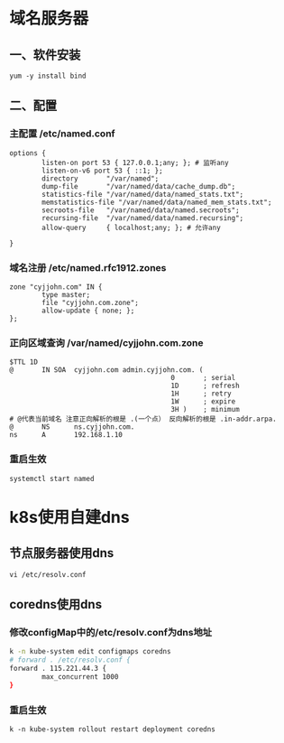# 域名服务器
## 一、软件安装
`yum -y install bind`

## 二、配置
### 主配置 /etc/named.conf
```
options {
        listen-on port 53 { 127.0.0.1;any; }; # 监听any
        listen-on-v6 port 53 { ::1; };
        directory       "/var/named";
        dump-file       "/var/named/data/cache_dump.db";
        statistics-file "/var/named/data/named_stats.txt";
        memstatistics-file "/var/named/data/named_mem_stats.txt";
        secroots-file   "/var/named/data/named.secroots";
        recursing-file  "/var/named/data/named.recursing";
        allow-query     { localhost;any; }; # 允许any

}
```
### 域名注册 /etc/named.rfc1912.zones
```
zone "cyjjohn.com" IN {
        type master;
        file "cyjjohn.com.zone";
        allow-update { none; };
};
```

### 正向区域查询 /var/named/cyjjohn.com.zone
```
$TTL 1D
@       IN SOA  cyjjohn.com admin.cyjjohn.com. (
                                        0       ; serial
                                        1D      ; refresh
                                        1H      ; retry
                                        1W      ; expire
                                        3H )    ; minimum
# @代表当前域名 注意正向解析的根是 .(一个点） 反向解析的根是 .in-addr.arpa.
@       NS      ns.cyjjohn.com.
ns      A       192.168.1.10
```

### 重启生效
`systemctl start named`

# k8s使用自建dns
## 节点服务器使用dns
`vi /etc/resolv.conf`

## coredns使用dns
### 修改configMap中的/etc/resolv.conf为dns地址
```bash
k -n kube-system edit configmaps coredns
# forward . /etc/resolv.conf { 
forward . 115.221.44.3 { 
        max_concurrent 1000
}
```

### 重启生效
`k -n kube-system rollout restart deployment coredns`